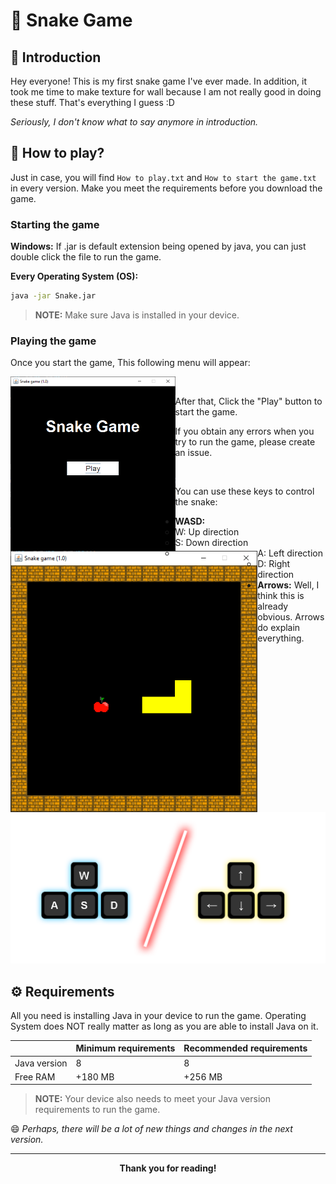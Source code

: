 # 🐍 Snake Game

## 📕 Introduction

Hey everyone! This is my first snake game I've ever made. In addition, it took me time to make texture for wall because I am not really good in doing these stuff. That's everything I guess :D

*Seriously, I don't know what to say anymore in introduction.*

## 👾 How to play?

Just in case, you will find `How to play.txt` and `How to start the game.txt` in every version.
Make you meet the requirements before you download the game.

### Starting the game

**Windows:** If .jar is default extension being opened by java, you can just double click the file to run the game.

**Every Operating System (OS):**

```bash
java -jar Snake.jar
```

> **NOTE:** Make sure Java is installed in your device.

### Playing the game

Once you start the game, This following menu will appear:

<div>
<img src="https://github.com/ouahmedyasser/Snake2D/blob/main/screenshots/Snake_Menu.PNG?raw=true" style="zoom:50%;" align="left" /><br/>
</div>

After that, Click the "Play" button to start the game. 

If you obtain any errors when you try to run the game, please create an issue.

<div>
<img src="https://github.com/ouahmedyasser/Snake2D/blob/main/screenshots/Snake_Playing.PNG?raw=true" style="zoom:75%;" align="left" /><br/>
</div>

You can use these keys to control the snake:

- **WASD:**
  - W: Up direction
  - S: Down direction
  - A: Left direction
  - D: Right direction
- **Arrows:** Well, I think this is already obvious. Arrows do explain everything.

<img src="./screenshots/keys.png" style="zoom:75%;" />

## ⚙️ Requirements

All you need is installing Java in your device to run the game. Operating System does NOT really matter as long as you are able to install Java on it.

|              | Minimum requirements | Recommended requirements |
| ------------ | -------------------- | ------------------------ |
| Java version | 8                    | 8                        |
| Free RAM     | +180 MB              | +256 MB                  |

> **NOTE:** Your device also needs to meet your Java version requirements to run the game.



😄 *Perhaps, there will be a lot of new things and changes in the next version.*

---

<div align="center">
    <b>Thank you for reading!</b>
</div>

